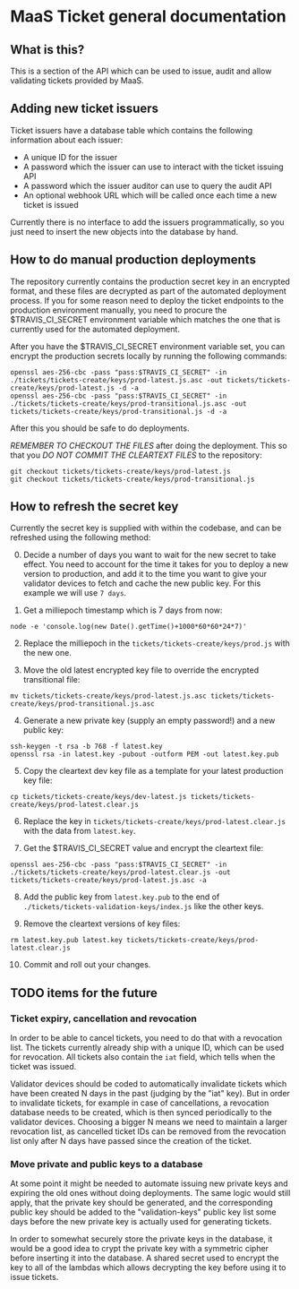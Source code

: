 # MaaS Ticket general documentation

## What is this?

This is a section of the API which can be used to issue, audit and allow validating tickets provided by MaaS.

## Adding new ticket issuers

Ticket issuers have a database table which contains the following information about each issuer:

* A unique ID for the issuer
* A password which the issuer can use to interact with the ticket issuing API
* A password which the issuer auditor can use to query the audit API
* An optional webhook URL which will be called once each time a new ticket is issued

Currently there is no interface to add the issuers programmatically, so you just need to insert the new objects into the database by hand.

## How to do manual production deployments

The repository currently contains the production secret key in an encrypted format, and these files are decrypted as part of the automated deployment process. If you for some reason need to deploy the ticket endpoints to the production environment manually, you need to procure the $TRAVIS_CI_SECRET environment variable which matches the one that is currently used for the automated deployment.

After you have the $TRAVIS_CI_SECRET environment variable set, you can encrypt the production secrets locally by running the following commands:

```
openssl aes-256-cbc -pass "pass:$TRAVIS_CI_SECRET" -in ./tickets/tickets-create/keys/prod-latest.js.asc -out tickets/tickets-create/keys/prod-latest.js -d -a
openssl aes-256-cbc -pass "pass:$TRAVIS_CI_SECRET" -in ./tickets/tickets-create/keys/prod-transitional.js.asc -out tickets/tickets-create/keys/prod-transitional.js -d -a
```

After this you should be safe to do deployments.

*REMEMBER TO CHECKOUT THE FILES* after doing the deployment. This so that you *DO NOT COMMIT THE CLEARTEXT FILES* to the repository:

```
git checkout tickets/tickets-create/keys/prod-latest.js
git checkout tickets/tickets-create/keys/prod-transitional.js
```

## How to refresh the secret key

Currently the secret key is supplied with within the codebase, and can be refreshed using the following method:

0. Decide a number of days you want to wait for the new secret to take effect. You need to account for the time it takes for you to deploy a new version to production, and add it to the time you want to give your validator devices to fetch and cache the new public key. For this example we will use `7 days`.

1. Get a milliepoch timestamp which is 7 days from now:

```
node -e 'console.log(new Date().getTime()+1000*60*60*24*7)'
```

2. Replace the milliepoch in the `tickets/tickets-create/keys/prod.js` with the new one.

3. Move the old latest encrypted key file to override the encrypted transitional file:

```
mv tickets/tickets-create/keys/prod-latest.js.asc tickets/tickets-create/keys/prod-transitional.js.asc
```

4. Generate a new private key (supply an empty password!) and a new public key:

```
ssh-keygen -t rsa -b 768 -f latest.key
openssl rsa -in latest.key -pubout -outform PEM -out latest.key.pub
```

5. Copy the cleartext dev key file as a template for your latest production key file:

```
cp tickets/tickets-create/keys/dev-latest.js tickets/tickets-create/keys/prod-latest.clear.js
```

6. Replace the key in `tickets/tickets-create/keys/prod-latest.clear.js` with the data from `latest.key`.

7. Get the $TRAVIS_CI_SECRET value and encrypt the cleartext file:

```
openssl aes-256-cbc -pass "pass:$TRAVIS_CI_SECRET" -in ./tickets/tickets-create/keys/prod-latest.clear.js -out tickets/tickets-create/keys/prod-latest.js.asc -a
```

8. Add the public key from `latest.key.pub` to the end of `./tickets/tickets-validation-keys/index.js` like the other keys.

9. Remove the cleartext versions of key files:

```
rm latest.key.pub latest.key tickets/tickets-create/keys/prod-latest.clear.js
```

10. Commit and roll out your changes.

## TODO items for the future

### Ticket expiry, cancellation and revocation

In order to be able to cancel tickets, you need to do that with a revocation list. The tickets currently already ship with a unique ID, which can be used for revocation. All tickets also contain the `iat` field, which tells when the ticket was issued.

Validator devices should be coded to automatically invalidate tickets which have been created N days in the past (judging by the "iat" key). But in order to invalidate tickets, for example in case of cancellations, a revocation database needs to be created, which is then synced periodically to the validator devices. Choosing a bigger N means we need to maintain a larger revocation list, as cancelled ticket IDs can be removed from the revocation list only after N days have passed since the creation of the ticket.

### Move private and public keys to a database

At some point it might be needed to automate issuing new private keys and expiring the old ones without doing deployments. The same logic would still apply, that the private key should be generated, and the corresponding public key should be added to the "validation-keys" public key list some days before the new private key is actually used for generating tickets.

In order to somewhat securely store the private keys in the database, it would be a good idea to crypt the private key with a symmetric cipher before inserting it into the database. A shared secret used to encrypt the key to all of the lambdas which allows decrypting the key before using it to issue tickets.
